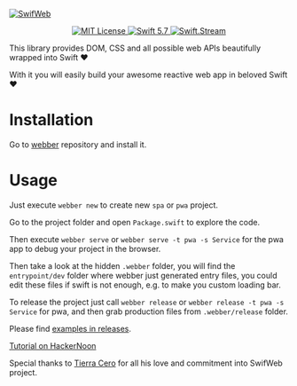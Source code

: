 [![SwifWeb](https://user-images.githubusercontent.com/1272610/111916973-f5e3b300-8a96-11eb-8ab3-ac8e3a6b9f6f.png)](http://swifweb.com)

<p align="center">
    <a href="LICENSE">
        <img src="https://img.shields.io/badge/license-MIT-brightgreen.svg" alt="MIT License">
    </a>
    <a href="https://swift.org">
        <img src="https://img.shields.io/badge/swift-5.7-brightgreen.svg" alt="Swift 5.7">
    </a>
    <a href="https://discord.gg/q5wCPYv">
        <img src="https://img.shields.io/discord/612561840765141005" alt="Swift.Stream">
    </a>
</p>

This library provides DOM, CSS and all possible web APIs beautifully wrapped into Swift ❤️

With it you will easily build your awesome reactive web app in beloved Swift ❤️

# Installation

Go to [webber](https://github.com/swifweb/webber) repository and install it.

# Usage

Just execute `webber new` to create new `spa` or `pwa` project.

Go to the project folder and open `Package.swift` to explore the code.

Then execute `webber serve` or `webber serve -t pwa -s Service` for the pwa app to debug your project in the browser.

Then take a look at the hidden `.webber` folder, you will find the `entrypoint/dev` folder where webber just generated entry files, you could edit these files if swift is not enough, e.g. to make you custom loading bar.

To release the project just call `webber release` or `webber release -t pwa -s Service` for pwa, and then grab production files from `.webber/release` folder.

Please find [examples in releases](https://github.com/swifweb/web/releases).

[Tutorial on HackerNoon](https://hackernoon.com/how-to-use-swift-for-web-development)

Special thanks to [Tierra Cero](https://github.com/tierracero) for all his love and commitment into SwifWeb project.
